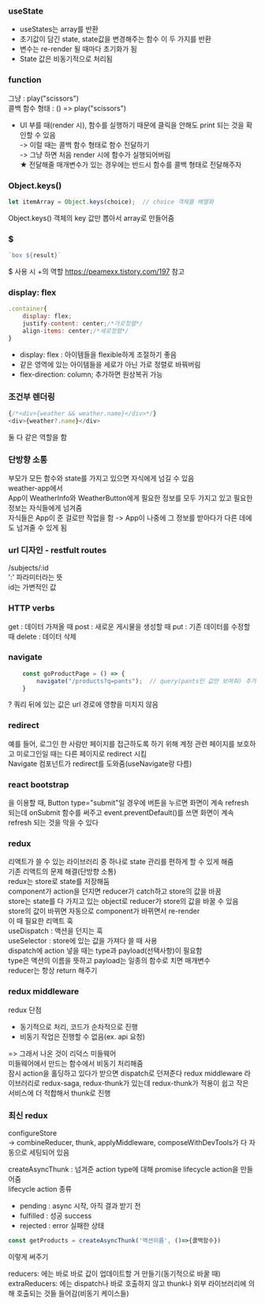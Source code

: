 ### useState
- useStates는 array를 반환
- 초기값이 담긴 state, state값을 변경해주는 함수 이 두 가지를 반환
-	변수는 re-render 될 때마다 초기화가 됨
-	State 값은 비동기적으로 처리됨

### function
그냥 : play("scissors")  
콜백 함수 형태 : () => play("scissors")  

- UI 부를 때(render 시), 함수를 실행하기 때문에 클릭을 안해도 print 되는 것을 확인할 수 있음  
-> 이럴 때는 콜백 함수 형태로 함수 전달하기  
-> 그냥 하면 처음 render 시에 함수가 실행되어버림  
★ 전달해줄 매개변수가 있는 경우에는 반드시 함수를 콜백 형태로 전달해주자


### Object.keys()
```JavaScript
let itemArray = Object.keys(choice);  // choice 객체를 배열화
```
Object.keys()
객체의 key 값만 뽑아서 array로 만들어줌

### $

```JavaScript
`box ${result}`
```

$ 사용 시 +의 역할
https://peamexx.tistory.com/197 참고

### display: flex
```js
.container{
    display: flex;
    justify-content: center;/*가로정렬*/
    align-items: center;/*세로정렬*/
}
```
- display: flex : 아이템들을 flexible하게 조절하기 좋음
- 같은 영역에 있는 아이템들을 세로가 아닌 가로 정렬로 바꿔버림
- flex-direction: column; 추가하면 원상복귀 가능


### 조건부 렌더링
```js
{/*<div>{weather && weather.name}</div>*/}
<div>{weather?.name}</div>
```
둘 다 같은 역할을 함


### 단방향 소통
부모가 모든 함수와 state를 가지고 있으면 자식에게 넘길 수 있음  
weather-app에서  
App이 WeatherInfo와 WeatherButton에게 필요한 정보를 모두 가지고 있고 필요한 정보는 자식들에게 넘겨줌  
자식들은 App이 준 걸로만 작업을 함 -> App이 나중에 그 정보를 받아다가 다른 데에도 넘겨줄 수 있게 됨  


### url 디자인 - restfult routes  
/subjects/:id  
':' 파라미터라는 뜻  
id는 가변적인 값  

### HTTP verbs
get : 데이터 가져올 때
post : 새로운 게시물을 생성할 때
put : 기존 데이터를 수정할 때
delete : 데이터 삭제

### navigate
```js
    const goProductPage = () => {
        navigate("/products?q=pants");  // query(pants인 값만 보여줘) 추가
    }
```
? 쿼리 뒤에 있는 값은 url 경로에 영향을 미치지 않음  


### redirect
예를 들어, 로그인 한 사람만 페이지를 접근하도록 하기 위해 계정 관련 페이지를 보호하고 미로그인일 때는 다른 페이지로 redirect 시킴  
Navigate 컴포넌트가 redirect를 도와줌(useNavigate랑 다름)  


### react bootstrap
<Form>을 이용할 때, Button type="submit"일 경우에 버튼을 누르면 화면이 계속 refresh 되는데 onSubmit 함수를 써주고 event.preventDefault()를 쓰면 화면이 계속 refresh 되는 것을 막을 수 있다  

### redux
리액트가 쓸 수 있는 라이브러리 중 하나로 state 관리를 편하게 할 수 있게 해줌  
기존 리액트의 문제 해결(단방향 소통)  
redux는 store로 state를 저장해둠  
component가 action을 던지면 reducer가 catch하고 store의 값을 바꿈  
store는 state를 다 가지고 있는 object로 reducer가 store의 값을 바꿀 수 있음  
store의 값이 바뀌면 자동으로 component가 바뀌면서 re-render  
이 때 필요한 리액트 훅  
useDispatch : 액션을 던지는 훅  
useSelector : store에 있는 값을 가져다 쓸 때 사용  
dispatch에 action 넣을 때는 type과 payload(선택사항)이 필요함  
type은 액션의 이름을 뜻하고 payload는 일종의 함수로 치면 매개변수  
reducer는 항상 return 해주기  

### redux middleware
redux 단점  
- 동기적으로 처리, 코드가 순차적으로 진행  
- 비동기 작업은 진행할 수 없음(ex. api 요청)  

=> 그래서 나온 것이 리덕스 미들웨어  
미들웨어에서 만드는 함수에서 비동기 처리해줌  
잠시 action을 홀딩하고 있다가 받으면 dispatch로 던져준다
redux middleware 라이브러리로 redux-saga, redux-thunk가 있는데
redux-thunk가 적용이 쉽고 작은 서비스에 더 적합해서 thunk로 진행  

### 최신 redux
configureStore  
-> combineReducer, thunk, applyMiddleware, composeWithDevTools가 다 자동으로 세팅되어 있음  

createAsyncThunk : 넘겨준 action type에 대해 promise lifecycle action을 만들어줌  
lifecycle action 종류
- pending : async 시작, 아직 결과 받기 전
- fulfilled : 성공 success
- rejected : error 실패한 상태

```js
const getProducts = createAsyncThunk('액션이름', ()=>{콜백함수})
```
이렇게 써주기

reducers: 에는 바로 바로 값이 업데이트할 거 만들기(동기적으로 바꿀 때)  
extraReducers: 에는 dispatch나 바로 호출하지 않고 thunk나 외부 라이브러리에 의해 호출되는 것들 들어감(비동기 케이스들)
